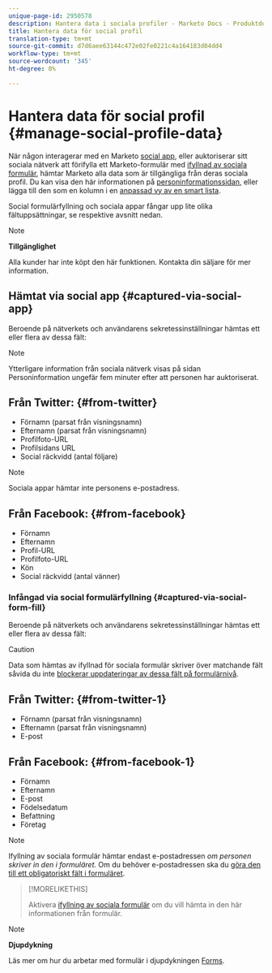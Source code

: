 ```yaml
---
unique-page-id: 2950578
description: Hantera data i sociala profiler - Marketo Docs - Produktdokumentation
title: Hantera data för social profil
translation-type: tm+mt
source-git-commit: d7d6aee63144c472e02fe0221c4a164183d04dd4
workflow-type: tm+mt
source-wordcount: '345'
ht-degree: 0%

---
```



# Hantera data för social profil {#manage-social-profile-data}

När någon interagerar med en Marketo [social app](../../../../product-docs/demand-generation/social/configuring-social-actions/customize-social-app-button.md), eller auktoriserar sitt sociala nätverk att förifylla ett Marketo-formulär med [ifyllnad av sociala formulär](../../../../product-docs/demand-generation/forms/form-actions/enable-social-form-fill-on-a-form.md), hämtar Marketo alla data som är tillgängliga från deras sociala profil. Du kan visa den här informationen på [personinformationssidan](http://docs.marketo.com/display/DOCS/Using+the+Person+Detail+Page), eller lägga till den som en kolumn i en [anpassad vy av en smart lista](http://docs.marketo.com/display/DOCS/Create+and+Change+Views+for+Lists+and+Smart+List).

Social formulärfyllning och sociala appar fångar upp lite olika fältuppsättningar, se respektive avsnitt nedan.

>[!NOTE]
>
>**Tillgänglighet**
>
>Alla kunder har inte köpt den här funktionen. Kontakta din säljare för mer information.

## Hämtat via social app {#captured-via-social-app}

Beroende på nätverkets och användarens sekretessinställningar hämtas ett eller flera av dessa fält:

>[!NOTE]
>
>Ytterligare information från sociala nätverk visas på sidan Personinformation ungefär fem minuter efter att personen har auktoriserat.

## Från Twitter: {#from-twitter}

* Förnamn (parsat från visningsnamn)
* Efternamn (parsat från visningsnamn)
* Profilfoto-URL
* Profilsidans URL
* Social räckvidd (antal följare)

>[!NOTE]
>
>Sociala appar hämtar inte personens e-postadress.

## Från Facebook: {#from-facebook}

* Förnamn
* Efternamn
* Profil-URL
* Profilfoto-URL
* Kön
* Social räckvidd (antal vänner)

### Infångad via social formulärfyllning {#captured-via-social-form-fill}

Beroende på nätverkets och användarens sekretessinställningar hämtas ett eller flera av dessa fält:

>[!CAUTION]
>
>Data som hämtas av ifyllnad för sociala formulär skriver över matchande fält såvida du inte [blockerar uppdateringar av dessa fält på formulärnivå](../../../../product-docs/administration/field-management/block-updates-to-a-field.md).

## Från Twitter: {#from-twitter-1}

* Förnamn (parsat från visningsnamn)
* Efternamn (parsat från visningsnamn)
* E-post

## Från Facebook: {#from-facebook-1}

* Förnamn
* Efternamn
* E-post
* Födelsedatum
* Befattning
* Företag

>[!NOTE]
>
>Ifyllning av sociala formulär hämtar endast e-postadressen *om personen skriver in den i formuläret.* Om du behöver e-postadressen ska du [göra den till ett obligatoriskt fält i formuläret](../../../../product-docs/demand-generation/forms/creating-a-form/make-a-form-field-required.md).

>[!MORELIKETHIS]
>
>Aktivera [ifyllning av sociala formulär](../../../../product-docs/demand-generation/forms/form-actions/enable-social-form-fill-on-a-form.md) om du vill hämta in den här informationen från formulär.

>[!NOTE]
>
>**Djupdykning**
>
>Läs mer om hur du arbetar med formulär i djupdykningen [Forms](http://docs.marketo.com/display/docs/forms).

